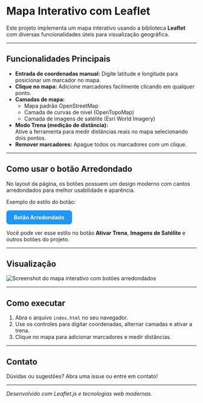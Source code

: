 # Mapa Interativo com Leaflet

Este projeto implementa um mapa interativo usando a biblioteca **Leaflet** com diversas funcionalidades úteis para visualização geográfica.

---

## Funcionalidades Principais

- **Entrada de coordenadas manual:** Digite latitude e longitude para posicionar um marcador no mapa.
- **Clique no mapa:** Adicione marcadores facilmente clicando em qualquer ponto.
- **Camadas de mapa:**
  - Mapa padrão OpenStreetMap
  - Camada de curvas de nível (OpenTopoMap)
  - Camada de imagens de satélite (Esri World Imagery)
- **Modo Trena (medição de distância):**  
  Ative a ferramenta para medir distâncias reais no mapa selecionando dois pontos.
- **Remover marcadores:** Apague todos os marcadores com um clique.

---

## Como usar o botão **Arredondado**

No layout da página, os botões possuem um design moderno com cantos arredondados para melhor usabilidade e aparência.

Exemplo do estilo do botão:

<div style="display: inline-block; background-color:#2196f3; color:white; padding:10px 20px; border-radius:8px; font-weight:bold; cursor:pointer; user-select:none;">
  Botão Arredondado
</div>

Você pode ver esse estilo no botão **Ativar Trena**, **Imagens de Satélite** e outros botões do projeto.

---

## Visualização

![Screenshot do mapa interativo com botões arredondados](link-para-imagem-exemplo.png)

---

## Como executar

1. Abra o arquivo `index.html` no seu navegador.
2. Use os controles para digitar coordenadas, alternar camadas e ativar a trena.
3. Clique no mapa para adicionar marcadores e medir distâncias.

---

## Contato

Dúvidas ou sugestões? Abra uma issue ou entre em contato!

---

*Desenvolvido com Leaflet.js e tecnologias web modernas.*
